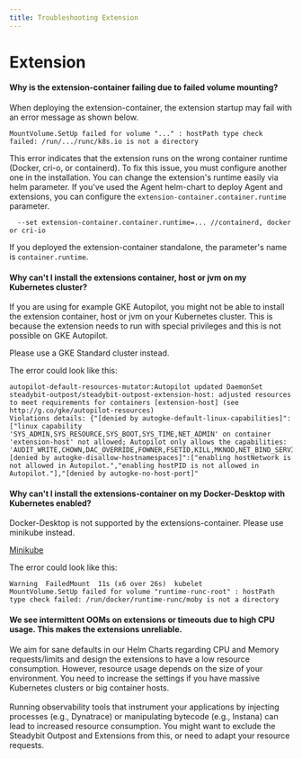 ```yaml
---
title: Troubleshooting Extension
---
```


# Extension

#### Why is the extension-container failing due to failed volume mounting?

When deploying the extension-container, the extension startup may fail with an error message as shown below.

```
MountVolume.SetUp failed for volume "..." : hostPath type check failed: /run/.../runc/k8s.io is not a directory
```

This error indicates that the extension runs on the wrong container runtime (Docker, cri-o, or containerd). To fix this issue, you must configure another one in the installation. You can change the extension's runtime easily via helm parameter. If you've used the Agent helm-chart to deploy Agent and extensions, you can configure the `extension-container.container.runtime` parameter.

```
  --set extension-container.container.runtime=... //containerd, docker or cri-io
```

If you deployed the extension-container standalone, the parameter's name is `container.runtime`.

#### Why can't I install the extensions container, host or jvm on my Kubernetes cluster?

If you are using for example GKE Autopilot, you might not be able to install the extension container, host or jvm on your Kubernetes cluster. This is because the extension needs to run with special privileges and this is not possible on GKE Autopilot.

Please use a GKE Standard cluster instead.

The error could look like this:

```
autopilot-default-resources-mutator:Autopilot updated DaemonSet steadybit-outpost/steadybit-outpost-extension-host: adjusted resources to meet requirements for containers [extension-host] (see http://g.co/gke/autopilot-resources)
Violations details: {"[denied by autogke-default-linux-capabilities]":["linux capability 'SYS_ADMIN,SYS_RESOURCE,SYS_BOOT,SYS_TIME,NET_ADMIN' on container 'extension-host' not allowed; Autopilot only allows the capabilities: 'AUDIT_WRITE,CHOWN,DAC_OVERRIDE,FOWNER,FSETID,KILL,MKNOD,NET_BIND_SERVICE,NET_RAW,SETFCAP,SETGID,SETPCAP,SETUID,SYS_CHROOT,SYS_PTRACE'."],"[denied by autogke-disallow-hostnamespaces]":["enabling hostNetwork is not allowed in Autopilot.","enabling hostPID is not allowed in Autopilot."],"[denied by autogke-no-host-port]"
```

#### Why can't I install the extensions-container on my Docker-Desktop with Kubernetes enabled?

Docker-Desktop is not supported by the extensions-container. Please use minikube instead.

[Minikube](https://minikube.sigs.k8s.io/docs/start/)

The error could look like this:

```
Warning  FailedMount  11s (x6 over 26s)  kubelet            MountVolume.SetUp failed for volume "runtime-runc-root" : hostPath type check failed: /run/docker/runtime-runc/moby is not a directory 
```

#### We see intermittent OOMs on extensions or timeouts due to high CPU usage. This makes the extensions unreliable.

We aim for sane defaults in our Helm Charts regarding CPU and Memory requests/limits and design the extensions to have a low resource consumption. However, resource usage depends on the size of your environment. You need to increase the settings if you have massive Kubernetes clusters or big container hosts.\
\
Running observability tools that instrument your applications by injecting processes (e.g., Dynatrace) or manipulating bytecode (e.g., Instana) can lead to increased resource consumption. You might want to exclude the Steadybit Outpost and Extensions from this, or need to adapt your resource requests.

